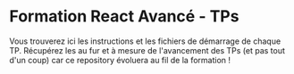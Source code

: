 # Formation React Avancé - TPs

Vous trouverez ici les instructions et les fichiers de démarrage de chaque TP. Récupérez les au fur et à mesure de l'avancement des TPs (et pas tout d'un coup) car ce repository évoluera au fil de la formation !
